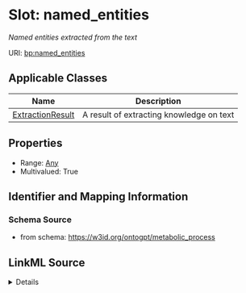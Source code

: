 # Slot: named_entities
_Named entities extracted from the text_


URI: [bp:named_entities](http://w3id.org/ontogpt/metabolic-process-templatenamed_entities)



<!-- no inheritance hierarchy -->




## Applicable Classes

| Name | Description |
| --- | --- |
[ExtractionResult](ExtractionResult.md) | A result of extracting knowledge on text






## Properties

* Range: [Any](Any.md)
* Multivalued: True








## Identifier and Mapping Information







### Schema Source


* from schema: https://w3id.org/ontogpt/metabolic_process




## LinkML Source

<details>
```yaml
name: named_entities
description: Named entities extracted from the text
from_schema: https://w3id.org/ontogpt/metabolic_process
rank: 1000
multivalued: true
alias: named_entities
owner: ExtractionResult
domain_of:
- ExtractionResult
range: Any
inlined: true
inlined_as_list: true

```
</details>